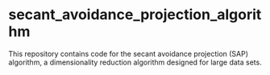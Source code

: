 # secant_avoidance_projection_algorithm
This repository contains code for the secant avoidance projection (SAP) algorithm, a dimensionality reduction algorithm designed for large data sets.
